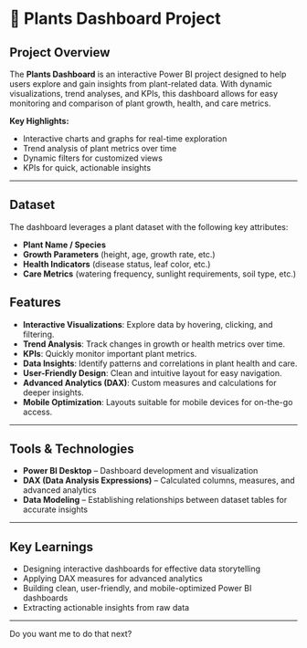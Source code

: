 
# 🌱 Plants Dashboard Project

## Project Overview

The **Plants Dashboard** is an interactive Power BI project designed to help users explore and gain insights from plant-related data. With dynamic visualizations, trend analyses, and KPIs, this dashboard allows for easy monitoring and comparison of plant growth, health, and care metrics.

**Key Highlights:**

* Interactive charts and graphs for real-time exploration
* Trend analysis of plant metrics over time
* Dynamic filters for customized views
* KPIs for quick, actionable insights

---

## Dataset

The dashboard leverages a plant dataset with the following key attributes:

* **Plant Name / Species**
* **Growth Parameters** (height, age, growth rate, etc.)
* **Health Indicators** (disease status, leaf color, etc.)
* **Care Metrics** (watering frequency, sunlight requirements, soil type, etc.)


## Features

* **Interactive Visualizations**: Explore data by hovering, clicking, and filtering.
* **Trend Analysis**: Track changes in growth or health metrics over time.
* **KPIs**: Quickly monitor important plant metrics.
* **Data Insights**: Identify patterns and correlations in plant health and care.
* **User-Friendly Design**: Clean and intuitive layout for easy navigation.
* **Advanced Analytics (DAX)**: Custom measures and calculations for deeper insights.
* **Mobile Optimization**: Layouts suitable for mobile devices for on-the-go access.

---

## Tools & Technologies

* **Power BI Desktop** – Dashboard development and visualization
* **DAX (Data Analysis Expressions)** – Calculated columns, measures, and advanced analytics
* **Data Modeling** – Establishing relationships between dataset tables for accurate insights

---



## Key Learnings

* Designing interactive dashboards for effective data storytelling
* Applying DAX measures for advanced analytics
* Building clean, user-friendly, and mobile-optimized Power BI dashboards
* Extracting actionable insights from raw data

---

Do you want me to do that next?
